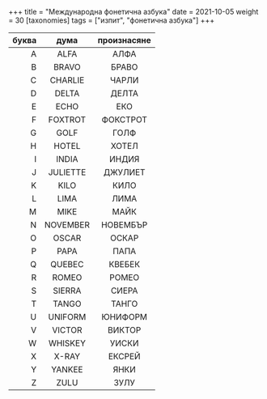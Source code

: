 +++
title = "Международна фонетична азбука"
date = 2021-10-05
weight = 30
[taxonomies]
tags = ["изпит", "фонетична азбука"]
+++

| буква | дума | произнасяне |
| ---: | :---: | :---: |
| A | ALFA | АЛФА |
| B | BRAVO | БРАВО |
| C | CHARLIE | ЧАРЛИ |
| D | DELTA | ДЕЛТА |
| E | ECHO | ЕКО |
| F | FOXTROT | ФОКСТРОТ |
| G | GOLF | ГОЛФ |
| H | HOTEL | ХОТЕЛ |
| I | INDIA | ИНДИЯ |
| J | JULIETTE | ДЖУЛИЕТ |
| K | KILO | КИЛО |
| L | LIMA | ЛИМА |
| M | MIKE | МАЙК |
| N | NOVEMBER | НОВЕМБЪР |
| O | OSCAR | ОСКАР |
| P | PAPA | ПАПА |
| Q | QUEBEC | КВЕБЕК |
| R | ROMEO | РОМЕО |
| S | SIERRA | СИЕРА |
| T | TANGO | ТАНГО |
| U | UNIFORM | ЮНИФОРМ |
| V | VICTOR | ВИКТОР |
| W | WHISKEY | УИСКИ |
| X | X-RAY | ЕКСРЕЙ |
| Y | YANKEE | ЯНКИ |
| Z | ZULU | ЗУЛУ |
